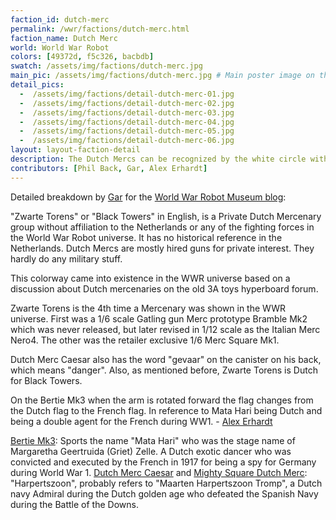 ```yaml
---
faction_id: dutch-merc
permalink: /wwr/factions/dutch-merc.html
faction_name: Dutch Merc
world: World War Robot
colors: [49372d, f5c326, bacbdb]
swatch: /assets/img/factions/dutch-merc.jpg 
main_pic: /assets/img/factions/dutch-merc.jpg # Main poster image on the faction page
detail_pics:
  -  /assets/img/factions/detail-dutch-merc-01.jpg    
  -  /assets/img/factions/detail-dutch-merc-02.jpg
  -  /assets/img/factions/detail-dutch-merc-03.jpg 
  -  /assets/img/factions/detail-dutch-merc-04.jpg 
  -  /assets/img/factions/detail-dutch-merc-05.jpg 
  -  /assets/img/factions/detail-dutch-merc-06.jpg 
layout: layout-faction-detail
description: The Dutch Mercs can be recognized by the white circle with the letter "Z" reversed out, off-center lower right. This colorway is characterized by a dark, rusty brown base and a high-contrast yellow accent. The Dutch flag colors are represented as subtle red, white and blue stripes as an armband or as decals on canisters, etc. There are also applications of white angled stripes and white decal-style artwork.
contributors: [Phil Back, Gar, Alex Erhardt]
---
```

<p>Detailed breakdown by <a href="/contributors/gar/">Gar</a> for the <a href="https://wwrmuseum.blogspot.com/2018/05/dutch-merc.html" target="_blank">World War Robot Museum blog</a>: </p>
<div class="blockquote">
<p>"Zwarte Torens" or "Black Towers" in English, is a Private Dutch Mercenary group without affiliation to the Netherlands or any of the fighting forces in the World War Robot universe.  It has no historical reference in the Netherlands. Dutch Mercs are mostly hired guns for private interest. They hardly do any military stuff. </p>

<p>This colorway came into existence in the WWR universe based on a discussion about Dutch mercenaries on the old 3A toys hyperboard forum. </p>

<p>Zwarte Torens is the 4th time a Mercenary was shown in the WWR universe. First was a 1/6 scale Gatling gun Merc prototype Bramble Mk2 which was never released, but later revised in 1/12 scale as the Italian Merc Nero4. The other was the retailer exclusive 1/6 Merc Square Mk1. </p>

<p>Dutch Merc Caesar also has the word "gevaar" on the canister on his back, which means "danger". Also, as mentioned before, Zwarte Torens is Dutch for Black Towers.</p>

<p>On the Bertie Mk3 when the arm is rotated forward the flag changes from the Dutch flag to the French flag. In reference to Mata Hari being Dutch and being a double agent for the French during WW1. - <a href="/contributors/alex-erhardt/">Alex Erhardt</a></p>

<p><a href="/toys-1-12/bertie-mk3a-dutch-merc-mata-hari.html">Bertie Mk3</a>: Sports the name "Mata Hari" who was the stage name of Margaretha Geertruida (Griet) Zelle. A Dutch exotic dancer who was convicted and executed by the French in 1917 for being a spy for Germany during World War 1. <a href="/toys-1-6/caesar-dutch-merc.html">Dutch Merc Caesar</a> and <a href="/toys-1-6/mighty-square-dutch-merc.html">Mighty Square Dutch Merc</a>: "Harpertszoon", probably refers to "Maarten Harpertszoon Tromp", a Dutch navy Admiral during the Dutch golden age who defeated the Spanish Navy during the Battle of the Downs.</p>
</div>